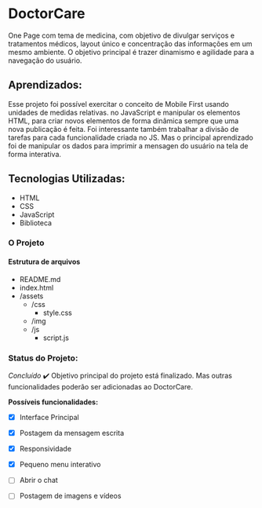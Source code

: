 # DoctorCare
 One Page com tema de medicina, com objetivo de divulgar serviços e tratamentos médicos, layout único e concentração das informações em um mesmo ambiente. O objetivo principal é trazer dinamismo e agilidade para a navegação do usuário.

## Aprendizados:

Esse projeto foi possível exercitar o conceito de Mobile First usando unidades de medidas relativas. no JavaScript e manipular os elementos HTML, para criar novos elementos de forma dinâmica sempre que uma nova publicação é feita. 
Foi interessante também trabalhar a divisão de tarefas para cada funcionalidade criada no JS. Mas o principal aprendizado foi de manipular os dados para imprimir a mensagen do usuário na tela de forma interativa.

## Tecnologias Utilizadas:

- HTML
- CSS
- JavaScript
- Biblioteca 

### O Projeto

#### Estrutura de arquivos

* README.md
* index.html
* /assets
    - /css
        - style.css
    - /img
    - /js
        - script.js

### Status do Projeto: 
*Concluído* ✔️
Objetivo principal do projeto está finalizado. Mas outras funcionalidades poderão ser adicionadas ao DoctorCare.

**Possíveis funcionalidades:**
 - [x] Interface Principal
 - [x] Postagem da mensagem escrita
 - [x] Responsividade
 - [x] Pequeno menu interativo 
 - [ ] Abrir o chat
 - [ ] Postagem de imagens e vídeos 





